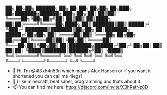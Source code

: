 ██╗  ██╗██╗     ██████╗ ██╗  ██╗██╗  ██╗██╗  ██╗███╗   ██╗███████╗██████╗ ███╗   ██╗
██║  ██║██║     ╚════██╗╚██╗██╔╝██║  ██║██║  ██║████╗  ██║██╔════╝╚════██╗████╗  ██║
███████║██║      █████╔╝ ╚███╔╝ ███████║███████║██╔██╗ ██║███████╗ █████╔╝██╔██╗ ██║
╚════██║██║      ╚═══██╗ ██╔██╗ ██╔══██║╚════██║██║╚██╗██║╚════██║ ╚═══██╗██║╚██╗██║
     ██║███████╗██████╔╝██╔╝ ██╗██║  ██║     ██║██║ ╚████║███████║██████╔╝██║ ╚████║
     ╚═╝╚══════╝╚═════╝ ╚═╝  ╚═╝╚═╝  ╚═╝     ╚═╝╚═╝  ╚═══╝╚══════╝╚═════╝ ╚═╝  ╚═══╝
                                                                                    

- 👋 Hi, I’m @4l3xh4n53n which means Alex Hansen or if you want it shortened you can call me 4legs!
- 👀 I like minecraft, beat saber, programming and thats about it.
- 📫 You can find me here: https://discord.com/invite/X3hRatNz8D

